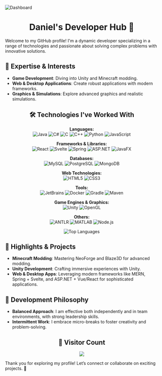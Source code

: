 ![Dashboard](https://github.com/lumijiez/lumijiez/blob/main/scripts/display/toshow351.png)

<h1 align="center">Daniel's Developer Hub 🌟</h1>

Welcome to my GitHub profile! I'm a dynamic developer specializing in a range of technologies and passionate about solving complex problems with innovative solutions.

## 🚀 Expertise & Interests

- **Game Development**: Diving into Unity and Minecraft modding.
- **Web & Desktop Applications**: Create robust applications with modern frameworks.
- **Graphics & Simulations**: Explore advanced graphics and realistic simulations.

<h2 align="center">🛠️ Technologies I've Worked With</h2>

<p align="center">
  <strong>Languages:</strong><br>
  <img src="https://img.shields.io/badge/Java-ED8B00?style=flat&logo=java&logoColor=white" alt="Java">
  <img src="https://img.shields.io/badge/C%23-239120?style=flat&logo=csharp&logoColor=white" alt="C#">
  <img src="https://img.shields.io/badge/C-00599C?style=flat&logo=c&logoColor=white" alt="C">
  <img src="https://img.shields.io/badge/C%2B%2B-00599C?style=flat&logo=c%2B%2B&logoColor=white" alt="C++">
  <img src="https://img.shields.io/badge/Python-3776AB?style=flat&logo=python&logoColor=white" alt="Python">
  <img src="https://img.shields.io/badge/JavaScript-F7DF1E?style=flat&logo=javascript&logoColor=black" alt="JavaScript">
</p>

<p align="center">
  <strong>Frameworks & Libraries:</strong><br>
  <img src="https://img.shields.io/badge/React-61DAFB?style=flat&logo=react&logoColor=black" alt="React">
  <img src="https://img.shields.io/badge/Svelte-FF3E00?style=flat&logo=svelte&logoColor=white" alt="Svelte">
  <img src="https://img.shields.io/badge/Spring-6DB33F?style=flat&logo=spring&logoColor=white" alt="Spring">
  <img src="https://img.shields.io/badge/ASP.NET-5C2D91?style=flat&logo=aspnet&logoColor=white" alt="ASP.NET">
  <img src="https://img.shields.io/badge/JavaFX-009688?style=flat&logo=java&logoColor=white" alt="JavaFX">
</p>

<p align="center">
  <strong>Databases:</strong><br>
  <img src="https://img.shields.io/badge/MySQL-00000F?style=flat&logo=mysql&logoColor=white" alt="MySQL">
  <img src="https://img.shields.io/badge/PostgreSQL-4169E1?style=flat&logo=postgresql&logoColor=white" alt="PostgreSQL">
  <img src="https://img.shields.io/badge/MongoDB-47A248?style=flat&logo=mongodb&logoColor=white" alt="MongoDB">
</p>

<p align="center">
  <strong>Web Technologies:</strong><br>
  <img src="https://img.shields.io/badge/HTML5-E34F26?style=flat&logo=html5&logoColor=white" alt="HTML5">
  <img src="https://img.shields.io/badge/CSS3-1572B6?style=flat&logo=css3&logoColor=white" alt="CSS3">
</p>

<p align="center">
  <strong>Tools:</strong><br>
  <img src="https://img.shields.io/badge/JetBrains-000000?style=flat&logo=jetbrains&logoColor=white" alt="JetBrains">
  <img src="https://img.shields.io/badge/Docker-2496ED?style=flat&logo=docker&logoColor=white" alt="Docker">
  <img src="https://img.shields.io/badge/Gradle-02303A?style=flat&logo=gradle&logoColor=white" alt="Gradle">
  <img src="https://img.shields.io/badge/Apache_Maven-C71A36?style=flat&logo=apachemaven&logoColor=white" alt="Maven">
</p>

<p align="center">
  <strong>Game Engines & Graphics:</strong><br>
  <img src="https://img.shields.io/badge/Unity-000000?style=flat&logo=unity&logoColor=white" alt="Unity">
  <img src="https://img.shields.io/badge/OpenGL-FF0D4A?style=flat&logo=opengl&logoColor=white" alt="OpenGL">
</p>

<p align="center">
  <strong>Others:</strong><br>
  <img src="https://img.shields.io/badge/ANTLR-9B43B4?style=flat&logo=antlr&logoColor=white" alt="ANTLR">
  <img src="https://img.shields.io/badge/MATLAB-0076A8?style=flat&logo=matlab&logoColor=white" alt="MATLAB">
  <img src="https://img.shields.io/badge/Node.js-339933?style=flat&logo=node.js&logoColor=white" alt="Node.js">
</p>



<p align="center">
  <img src="https://github-readme-stats.vercel.app/api/top-langs/?username=lumijiez&layout=compact&theme=dark" alt="Top Languages">
</p>


## 🌟 Highlights & Projects

- **Minecraft Modding**: Mastering NeoForge and Blaze3D for advanced modding.
- **Unity Development**: Crafting immersive experiences with Unity.
- **Web & Desktop Apps**: Leveraging modern frameworks like MERN, Spring + Svelte, and ASP.NET + Vue/React for sophisticated applications.

## 🧩 Development Philosophy

- **Balanced Approach**: I am effective both independently and in team environments, with strong leadership skills.
- **Intermittent Work**: I embrace micro-breaks to foster creativity and problem-solving.


<h2 align="center">👀 Visitor Count</h2>
<p align="center">
  <img src="https://profile-counter.glitch.me/{lumijiez}/count.svg" />
</p>

Thank you for exploring my profile! Let’s connect or collaborate on exciting projects. 🚀
